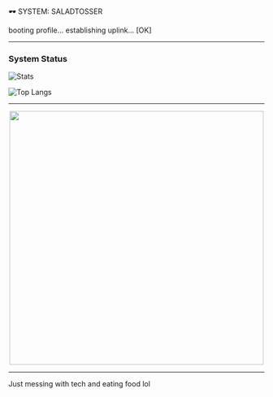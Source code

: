 🕶️ SYSTEM: SALADTOSSER

booting profile...
establishing uplink... [OK]

---

### System Status
![Stats](https://github-readme-stats.vercel.app/api?username=saladtosser&show_icons=true&hide_border=true&bg_color=000000&title_color=FF00FF&icon_color=00FFFF&text_color=FFD700)

![Top Langs](https://github-readme-stats.vercel.app/api/top-langs/?username=saladtosser&layout=compact&hide_border=true&bg_color=000000&title_color=00FFFF&text_color=FF00FF)

---

<p align="center">
  <img src="https://media.giphy.com/media/ckr4W2ppxPBeIF8dx4/giphy.gif" width="500" />
</p>

---

Just messing with tech and eating food lol
